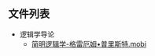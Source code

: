##


## 文件列表

- 逻辑学导论
    - [简明逻辑学-格雷厄姆•普里斯特.mobi](https://github.com/ballsnow/zju-open-course/raw/master/./其他/逻辑学导论/简明逻辑学-格雷厄姆•普里斯特.mobi)
